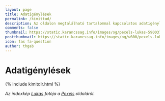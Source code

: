 ```yaml
---
layout: page
title: Adatigénylések
permalink: /kimittud/
description: Az oldalon megtalálható tartalommal kapcsolatos adatigénylések
comments: false
thumbnail: https://static.karancssag.info/images/og/pexels-lukas-590037.jpg
postthumbnail: https://static.karancssag.info/images/og/w800/pexels-lukas-590037.jpg
icon: fas fa-question
author: thgab
---
```


# Adatigénylések

{% include kimitdir.html %}

_Az indexkép [Lukas](https://www.pexels.com/hu-hu/@goumbik?utm_content=attributionCopyText&amp;utm_medium=referral&amp;utm_source=pexels) fotója a [Pexels](https://www.pexels.com/hu-hu/foto/fa-kave-csesze-asztal-590037/?utm_content=attributionCopyText&amp;utm_medium=referral&amp;utm_source=pexels) oldaláról._